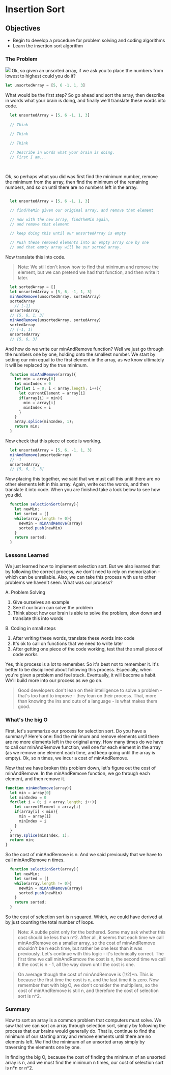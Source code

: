 # Insertion Sort

## Objectives

* Begin to develop a procedure for problem solving and coding algorithms
* Learn the insertion sort algorithm

### The Problem

![](http://quiz.geeksforgeeks.org/wp-content/uploads/2013/03/Insertion-Sort.jpg)
Ok, so given an unsorted array, if we ask you to place the numbers from lowest to highest could you do it?  

```javascript
let unsortedArray = [5, 6 -1, 1, 3]

```
What would be the first step?  So go ahead and sort the array, then describe in words what your brain is doing, and finally we'll translate these words into code.

```javascript
  let unsortedArray = [5, 6 -1, 1, 3]
  
  // Think

  // Think

  // Think
  
  // Describe in words what your brain is doing.
  // First I am...
 
 

```


Ok, so perhaps what you did was first find the minimum number, remove the minimum from the array, then find the minimum of the remaining numbers, and so on until there are no numbers left in the array.  

```javascript

  let unsortedArray = [5, 6 -1, 1, 3]

  // findTheMin given our original array, and remove that element

  // now with the new array, findTheMin again, 
  // and remove that element

  // keep doing this until our unsortedArray is empty

  // Push these removed elements into an empty array one by one
  // and that empty array will be our sorted array.
```

Now translate this into code.  

> Note: We still don't know how to find that minimum and remove the element, but we can pretend we had that function, and then write it later.

```javascript
  let sortedArray = []
  let unsortedArray = [5, 6, -1, 1, 3]
  minAndRemove(unsortedArray, sortedArray)
  sortedArray
    // [-1]
  unsortedArray
  // [5, 6, 1, 3]
  minAndRemove(unsortedArray, sortedArray)
  sortedArray
  // [-1, 1]
  unsortedArray
  // [5, 6, 3]
```

And how do we write our minAndRemove function? Well we just go through the numbers one by one, holding onto the smallest number.  We start by setting our min equal to the first element in the array, as we know ultimately it will be replaced by the true minimum.

```javascript
  function minAndRemove(array){
    let min = array[0]
    let minIndex = 0
    for(let i = 0; i < array.length; i++){
      let currentElement = array[i]
      if(array[i] < min){
        min = array[i]
        minIndex = i
      }
    }
    array.splice(minIndex, 1);
    return min;
  }
```

Now check that this piece of code is working.

```javascript
  let unsortedArray = [5, 6, -1, 1, 3]
  minAndRemove(unsortedArray)
  // -1
  unsortedArray
  // [5, 6, 1, 3]
```

Now placing this together, we said that we must call this until there are no other elements left in this array.  Again, write out the words, and then translate it into code.  When you are finished take a look below to see how you did.


```javascript
  function selectionSort(array){
    let newMin;
    let sorted = []
    while(array.length != 0){
      newMin = minAndRemove(array)
      sorted.push(newMin)
    }
    return sorted;
  }
```

### Lessons Learned

We just learned how to implement selection sort.  But we also learned that by following the correct process, we don't need to rely on memorization - which can be unreliable.  Also, we can take this process with us to other problems we haven't seen.  What was our process?

A. Problem Solving

1. Give ourselves an example
2. See if our brain can solve the problem
3. Think about how our brain is able to solve the problem, slow down and translate this into words

B. Coding in small steps

1. After writing these words, translate these words into code
2. It's ok to call on functions that we need to write later
3. After getting one piece of the code working, test that the small piece of code works

Yes, this process is a lot to remember.  So it's best not to remember it.  It's better to be disciplined about following this process.  Especially, when you're given a problem and feel stuck.  Eventually, it will become a habit.  We'll build more into our process as we go on. 

> Good developers don't lean on their intelligence to solve a problem - that's too hard to improve - they lean on their process.  That, more than knowing the ins and outs of a language - is what makes them good.

### What's the big O

First, let's summarize our process for selection sort.  Do you have a summary?  Here's one: find the minimum and remove elements until there are no more elements left in the original array.  How many times do we have to call our minAndRemove function, well one for each element in the array (as we remove one element each time, and keep going until the array is empty).  Ok, so n times, we incur a cost of minAndRemove.

Now that we have broken this problem down, let's figure out the cost of minAndRemove.  In the minAndRemove function, we go through each element, and then remove it.  

```javascript
function minAndRemove(array){
  let min = array[0]
  let minIndex = 0
  for(let i = 0; i < array.length; i++){
    let currentElement = array[i]
    if(array[i] < min){
      min = array[i]
      minIndex = i
    }
  }
  array.splice(minIndex, 1);
  return min;
}

```
So the cost of minAndRemove is n.  And we said previously that we have to call minAndRemove n times.

```javascript
  function selectionSort(array){
    let newMin;
    let sorted = []
    while(array.length != 0){
      newMin = minAndRemove(array)
      sorted.push(newMin)
    }
    return sorted;
  }
```

So the cost of selection sort is n squared.  Which, we could have derived at by just counting the total number of loops.

  > Note: A subtle point only for the bothered.  Some may ask whether this cost should be less than n^2.  After all, it seems that each time we call minAndRemove on a smaller array, so the cost of minAndRemove shouldn't be n each time, but rather be one less than it was previously.  Let's continue with this logic - it's technically correct.  The first time we call minAndRemove the cost is n, the second time we call it the cost is n - 1, all the way down until the cost is one.  

  > On average though the cost of minAndRemove is (1/2)*n.  This is because the first time the cost is n, and the last time it is zero.  Now remember that with big O, we don't consider the multipliers, so the cost of minAndRemove is still n, and therefore the cost of selection sort is n^2.

### Summary

How to sort an array is a common problem that computers must solve.  We saw that we can sort an array through selection sort, simply by following the process that our brains would generally do.  That is, continue to find the minimum of our starting array and remove elements until there are no elements left.  We find the minimum of an unsorted array simply by traversing the elements one by one.

In finding the big O, because the cost of finding the minimum of an unsorted array is n, and we must find the minimum n times, our cost of selection sort is n*n or n^2.  
